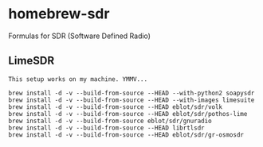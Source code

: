 # homebrew-sdr

Formulas for SDR (Software Defined Radio)

## LimeSDR
    This setup works on my machine. YMMV...

    brew install -d -v --build-from-source --HEAD --with-python2 soapysdr
    brew install -d -v --build-from-source --HEAD --with-images limesuite
    brew install -d -v --build-from-source --HEAD eblot/sdr/volk
    brew install -d -v --build-from-source --HEAD eblot/sdr/pothos-lime
    brew install -d -v --build-from-source eblot/sdr/gnuradio
    brew install -d -v --build-from-source --HEAD librtlsdr
    brew install -d -v --build-from-source --HEAD eblot/sdr/gr-osmosdr

